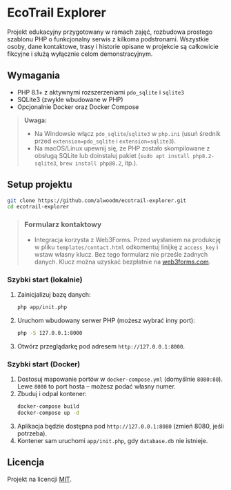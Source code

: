 # EcoTrail Explorer

Projekt edukacyjny przygotowany w ramach zajęć, rozbudowa prostego szablonu PHP o funkcjonalny serwis z kilkoma podstronami. Wszystkie osoby, dane kontaktowe, trasy i historie opisane w projekcie są całkowicie fikcyjne i służą wyłącznie celom demonstracyjnym.

## Wymagania
- PHP 8.1+ z aktywnymi rozszerzeniami `pdo_sqlite` i `sqlite3`
- SQLite3 (zwykle wbudowane w PHP)
- Opcjonalnie Docker oraz Docker Compose

> **Uwaga:**
> - Na Windowsie włącz `pdo_sqlite`/`sqlite3` w `php.ini` (usuń średnik przed `extension=pdo_sqlite` i `extension=sqlite3`).
> - Na macOS/Linux upewnij się, że PHP zostało skompilowane z obsługą SQLite lub doinstaluj pakiet (`sudo apt install php8.2-sqlite3`, `brew install php@8.2`, itp.).

## Setup projektu

```bash
git clone https://github.com/alwoodm/ecotrail-explorer.git
cd ecotrail-explorer
```

> ### Formularz kontaktowy
> - Integracja korzysta z Web3Forms. Przed wysłaniem na produkcję w pliku `templates/contact.html` odkomentuj linijkę z `access_key` i wstaw własny klucz. Bez tego formularz nie prześle żadnych danych. Klucz można uzyskać bezpłatnie na [web3forms.com](https://web3forms.com/).

### Szybki start (lokalnie)
1. Zainicjalizuj bazę danych:
   ```bash
   php app/init.php
   ```
2. Uruchom wbudowany serwer PHP (możesz wybrać inny port):
   ```bash
   php -S 127.0.0.1:8000
   ```
3. Otwórz przeglądarkę pod adresem `http://127.0.0.1:8000`.

### Szybki start (Docker)
1. Dostosuj mapowanie portów w `docker-compose.yml` (domyślnie `8080:80`). Lewe `8080` to port hosta – możesz podać własny numer.
2. Zbuduj i odpal kontener:
   ```bash
   docker-compose build
   docker-compose up -d
   ```
3. Aplikacja będzie dostępna pod `http://127.0.0.1:8080` (zmień 8080, jeśli potrzeba).
4. Kontener sam uruchomi `app/init.php`, gdy `database.db` nie istnieje.


## Licencja
Projekt na licencji [MIT](LICENSE).
